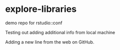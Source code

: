 # explore-libraries
demo repo for rstudio::conf

Testing out adding additional info from local machine

Adding a new line from the web on GitHub.
